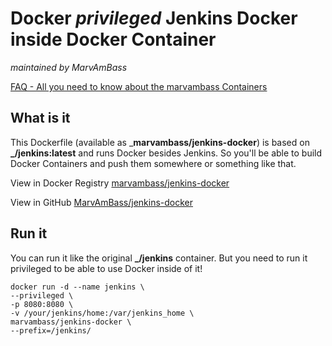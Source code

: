 # Docker _privileged_ Jenkins Docker inside Docker Container
_maintained by MarvAmBass_

[FAQ - All you need to know about the marvambass Containers](https://marvin.im/docker-faq-all-you-need-to-know-about-the-marvambass-containers/)

## What is it

This Dockerfile (available as ___marvambass/jenkins-docker__) is based on __\_/jenkins:latest__ and runs Docker besides Jenkins.
So you'll be able to build Docker Containers and push them somewhere or something like that.

View in Docker Registry [marvambass/jenkins-docker](https://registry.hub.docker.com/u/marvambass/jenkins-docker/)

View in GitHub [MarvAmBass/jenkins-docker](https://github.com/MarvAmBass/jenkins-docker)

## Run it

You can run it like the original __\_/jenkins__ container. But you need to run it privileged to be able to use Docker inside of it!

    docker run -d --name jenkins \
    --privileged \
    -p 8080:8080 \
    -v /your/jenkins/home:/var/jenkins_home \
    marvambass/jenkins-docker \
    --prefix=/jenkins/
